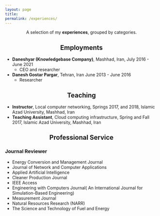 ```yaml
---
layout: page
title: 
permalink: /experiences/
---
```


<p align="center">
A selection of my <b>experiences</b>, grouped by categories.
</p>

## <center>Employments</center>

- **Daneshyar (Knowledgebase Company)**, Mashhad, Iran,  July 2016 - June 2021
  * CEO and researcher
- **Danesh Gostar Pargar**, Tehran, Iran June 2013 - June 2016
  * Researcher 


## <center>Teaching</center>

- **Instructor**, Local computer networking, Springs 2017, and 2018, Islamic Azad University, Mashhad, Iran
- **Teaching Assistant**, Cloud computing infrastructure, Spring and Fall 2017, Islamic Azad University, Mashhad, Iran

## <center>Professional Service</center>


### Journal Reviewer

- Energy Conversion and Management Journal
- Journal of Network and Computer Applications
- Applied Artificial Intelligence
- Cleaner Production Journal
- IEEE Access
- Engineering with Computers Journal( An International Journal for Simulation-Based Engineering)
- Measurement Journal
- Natural Resources Research (NARR)
- The Science and Technology of Fuel and Energy

